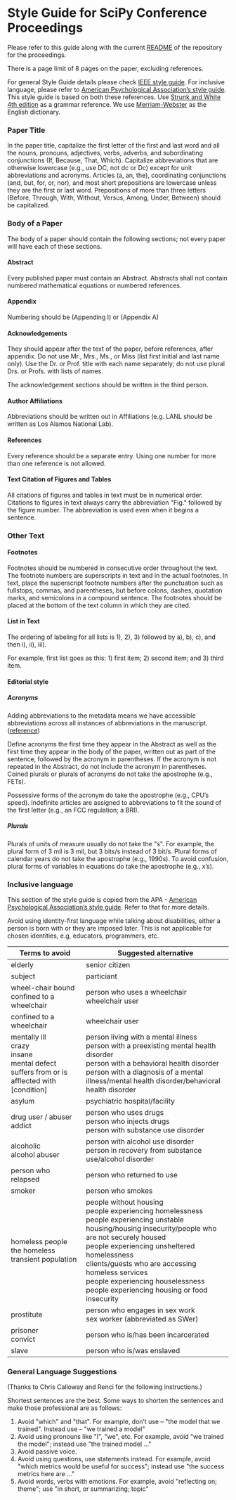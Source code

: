 # Style Guide for SciPy Conference Proceedings

Please refer to this guide along with the current [README](https://github.com/scipy-conference/scipy_proceedings/blob/2024/README.md) of the repository for the proceedings.

There is a page limit of 8 pages on the paper, excluding references.

For general Style Guide details please check [IEEE style guide](https://www.ieee.org/content/dam/ieee-org/ieee/web/org/conferences/style_references_manual.pdf). For inclusive language, please refer to [American Psychological Association’s style guide](https://www.apa.org/about/apa/equity-diversity-inclusion/language-guidelines). This style guide is based on both these references. Use [Strunk and White 4th edition](https://archive.org/details/TheElementsOfStyle4thEdition) as a grammar reference. We use [Merriam-Webster](https://www.merriam-webster.com/) as the English dictionary.


### Paper Title

In the paper title, capitalize the first letter of the first and last word and all the nouns, pronouns, adjectives, verbs, adverbs, and subordinating conjunctions (If, Because, That, Which). Capitalize abbreviations that are otherwise lowercase (e.g., use DC, not dc or Dc) except for unit abbreviations and acronyms. Articles (a, an, the), coordinating conjunctions (and, but, for, or, nor), and most short prepositions are lowercase unless they are the first or last word. Prepositions of more than three letters (Before, Through, With, Without, Versus, Among, Under, Between) should be capitalized.


### Body of a Paper

The body of a paper should contain the following sections; not every paper will have each of these sections.


#### Abstract

Every published paper must contain an Abstract. Abstracts shall not contain numbered mathematical equations or numbered references.

#### Appendix

Numbering should be (Appending I) or (Appendix A)


#### Acknowledgements

They should appear after the text of the paper, before references, after appendix. Do not use Mr., Mrs., Ms., or Miss (list first initial and last name only). Use the Dr. or Prof. title with each name separately; do not use plural Drs. or Profs. with lists of names.

The acknowledgement sections should be written in the third person.


#### Author Affiliations

Abbreviations should be written out in Affiliations (e.g. LANL should be written as Los Alamos National Lab).


#### References

Every reference should be a separate entry. Using one number for more than one reference is not allowed.


#### Text Citation of Figures and Tables

All citations of figures and tables in text must be in numerical order. Citations to figures in text always carry the abbreviation "Fig." followed by the figure number. The abbreviation is used even when it begins a sentence.



### Other Text


#### Footnotes

Footnotes should be numbered in consecutive order throughout the text. The footnote numbers are superscripts in text and in the actual footnotes. In text, place the superscript footnote numbers after the punctuation such as fullstops, commas, and parentheses, but before colons, dashes, quotation marks, and semicolons in a compound sentence. The footnotes should be placed at the bottom of the text column in which they are cited.


#### List in Text

The ordering of labeling for all lists is 1), 2), 3) followed by a), b), c), and then i), ii), iii).

For example, first list goes as this: 1) first item; 2) second item; and 3) third item.


#### Editorial style


##### Acronyms

Adding abbreviations to the metadata means we have accessible abbreviations across all instances of abbreviations in the manuscript. ([reference](https://mystmd.org/guide/glossaries-and-terms#abbreviations))

Define acronyms the first time they appear in the Abstract as well as the first time they appear in the body of the paper, written out as part of the sentence, followed by the acronym in parentheses. If the acronym is not repeated in the Abstract, do not include the acronym in parentheses. Coined plurals or plurals of acronyms do not take the apostrophe (e.g., FETs).

Possessive forms of the acronym do take the apostrophe (e.g., CPU’s speed). Indefinite articles are assigned to abbreviations to fit the sound of the first letter (e.g., an FCC regulation; a BRI).


##### Plurals

Plurals of units of measure usually do not take the "s". For example, the plural form of 3 mil is 3 mil, but 3 bits/s instead of 3 bit/s. Plural forms of calendar years do not take the apostrophe (e.g., 1990s). To avoid confusion, plural forms of variables in equations do take the apostrophe (e.g., x’s).


### Inclusive language

This section of the style guide is copied from the APA - [American Psychological Association’s style guide](https://www.apa.org/about/apa/equity-diversity-inclusion/language-guidelines). Refer to that for more details.

Avoid using identity-first language while talking about disabilities, either a person is born with or they are imposed later. This is not applicable for chosen identities, e.g, educators, programmers, etc.


| Terms to avoid      | Suggested alternative        |
| ------------------- | ---------------------------- |
| elderly             | senior citizen               |
| subject             | particiant                   |
| wheel-chair bound <br> confined to a wheelchair    | person who uses a wheelchair <br> wheelchair user|
| confined to a wheelchair | wheelchair user         |
| mentally ill <br>crazy <br>insane <br>mental defect <br>suffers from or is afflected with [condition]| person living with a mental illness <br>person with a preexisting mental health disorder <br>person with a behavioral health disorder <br>person with a diagnosis of a mental illness/mental health disorder/behavioral health disorder |
| asylum              | psychiatric hospital/facility |
| drug user / abuser <br>addict  | person who uses drugs <br>person who injects drugs <br> person with substance use disorder|
| alcoholic <br> alcohol abuser  | person with alcohol use disorder <br> person in recovery from substance use/alcohol disorder |
| person who relapsed | person who returned to use   |
| smoker             | person who smokes             |
| homeless people <br> the homeless <br> transient population | people without housing <br>people experiencing homelessness <br>people experiencing unstable housing/housing insecurity/people who are not securely housed <br>people experiencing unsheltered homelessness <br>clients/guests who are accessing homeless services <br>people experiencing houselessness <br> people experiencing housing or food insecurity |
| prostitute         | person who engages in sex work <br> sex worker (abbreviated as SWer) |
| prisoner <br>convict | person who is/has been incarcerated |
| slave                | person who is/was enslaved |


### General Language Suggestions

(Thanks to Chris Calloway and Renci for the following instructions.)

Shortest sentences are the best. Some ways to shorten the sentences and make those professional are as follows:



1. Avoid "which" and "that". For example, don’t use – "the model that we trained". Instead use – "we trained a model"
2. Avoid using pronouns like "I", "we", etc. For example, avoid "we trained the model"; instead use "the trained model …"
3. Avoid passive voice.
4. Avoid using questions, use statements instead. For example, avoid "which metrics would be useful for success"; instead use "the success metrics here are …"
5. Avoid words, verbs with emotions. For example, avoid "reflecting on; theme"; use "in short, or summarizing; topic"
